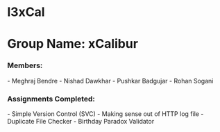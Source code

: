 # l3xCal

<h1> Group Name: xCalibur </h1>
<h3> Members:</h3>
	- Meghraj Bendre
	- Nishad Dawkhar
	- Pushkar Badgujar
	- Rohan Sogani
<h3> Assignments Completed:</h3>
	- Simple Version Control (SVC)
	- Making sense out of HTTP log file
	- Duplicate File Checker
	- Birthday Paradox Validator
